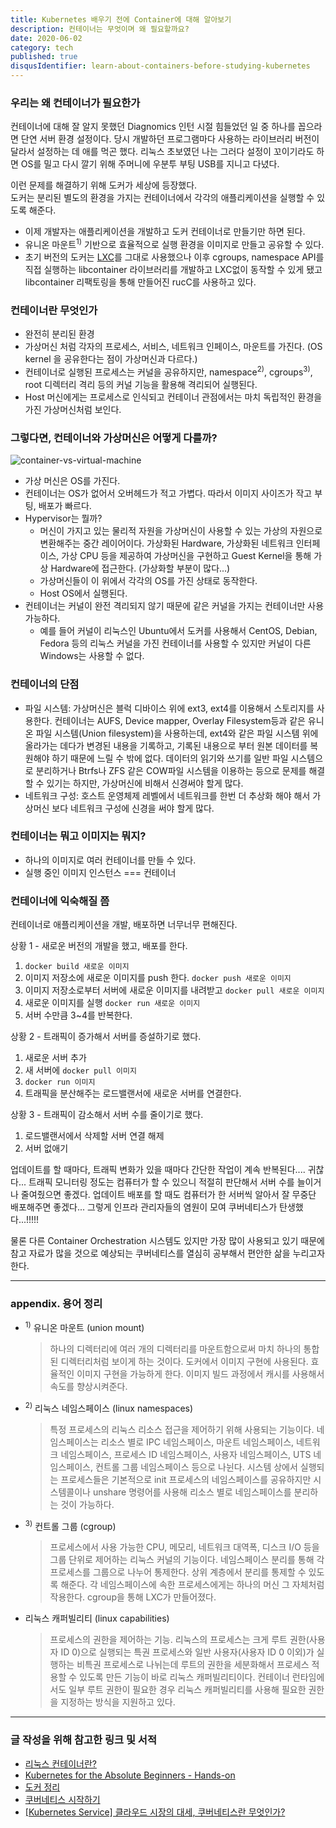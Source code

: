 ```yaml
---
title: Kubernetes 배우기 전에 Container에 대해 알아보기
description: 컨테이너는 무엇이며 왜 필요할까요?
date: 2020-06-02
category: tech
published: true
disqusIdentifier: learn-about-containers-before-studying-kubernetes
---
```


### 우리는 왜 컨테이너가 필요한가

컨테이너에 대해 잘 알지 못했던 Diagnomics 인턴 시절 힘들었던 일 중 하나를 꼽으라면 단연 서버 환경 설정이다. 당시 개발하던 프로그램마다 사용하는 라이브러리 버전이 달라서 설정하는 데 애를 먹곤 했다. 리눅스 초보였던 나는 그러다 설정이 꼬이기라도 하면 OS를 밀고 다시 깔기 위해 주머니에 우분투 부팅 USB를 지니고 다녔다.

이런 문제를 해결하기 위해 도커가 세상에 등장했다.  
도커는 분리된 별도의 환경을 가지는 컨테이너에서 각각의 애플리케이션을 실행할 수 있도록 해준다.

- 이제 개발자는 애플리케이션을 개발하고 도커 컨테이너로 만들기만 하면 된다.
- 유니온 마운트<sup>1)</sup> 기반으로 효율적으로 실행 환경을 이미지로 만들고 공유할 수 있다.
- 초기 버전의 도커는 [LXC](https://linuxcontainers.org/)를 그대로 사용했으나 이후 cgroups, namespace API를 직접 실행하는 libcontainer 라이브러리를 개발하고 LXC없이 동작할 수 있게 됐고 libcontainer 리팩토링을 통해 만들어진 rucC를 사용하고 있다.

### 컨테이너란 무엇인가

- 완전히 분리된 환경
- 가상머신 처럼 각자의 프로세스, 서비스, 네트워크 인페이스, 마운트를 가진다. (OS kernel 을 공유한다는 점이 가상머신과 다르다.)
- 컨테이너로 실행된 프로세스는 커널을 공유하지만, namespace<sup>2)</sup>, cgroups<sup>3)</sup>, root 디렉터리 격리 등의 커널 기능을 활용해 격리되어 실행된다.
- Host 머신에게는 프로세스로 인식되고 컨테이너 관점에서는 마치 독립적인 환경을 가진 가상머신처럼 보인다.

### 그렇다면, 컨테이너와 가상머신은 어떻게 다를까?

![container-vs-virtual-machine](/images/Kubernetes-배우기-전에-Container에-대해-알아보기/1.png)

- 가상 머신은 OS를 가진다.
- 컨테이너는 OS가 없어서 오버헤드가 적고 가볍다. 따라서 이미지 사이즈가 작고 부팅, 배포가 빠르다.
- Hypervisor는 뭘까?
  - 머신이 가지고 있는 물리적 자원을 가상머신이 사용할 수 있는 가상의 자원으로 변환해주는 중간 레이어이다. 가상화된 Hardware, 가상화된 네트워크 인터페이스, 가상 CPU 등을 제공하여 가상머신을 구현하고 Guest Kernel을 통해 가상 Hardware에 접근한다. (가상화할 부분이 많다...)
  - 가상머신들이 이 위에서 각각의 OS를 가진 상태로 동작한다.
  - Host OS에서 실행된다.
- 컨테이너는 커널이 완전 격리되지 않기 때문에 같은 커널을 가지는 컨테이너만 사용 가능하다.
  - 예를 들어 커널이 리눅스인 Ubuntu에서 도커를 사용해서 CentOS, Debian, Fedora 등의 리눅스 커널을 가진 컨테이너를 사용할 수 있지만 커널이 다른 Windows는 사용할 수 없다.

### 컨테이너의 단점

- 파일 시스템: 가상머신은 블럭 디바이스 위에 ext3, ext4를 이용해서 스토리지를 사용한다. 컨테이너는 AUFS, Device mapper, Overlay Filesystem등과 같은 유니온 파일 시스템(Union filesystem)을 사용하는데, ext4와 같은 파일 시스템 위에 올라가는 데다가 변경된 내용을 기록하고, 기록된 내용으로 부터 원본 데이터를 복원해야 하기 때문에 느릴 수 밖에 없다. 데이터의 읽기와 쓰기를 일반 파일 시스템으로 분리하거나 Btrfs나 ZFS 같은 COW파일 시스템을 이용하는 등으로 문제를 해결 할 수 있기는 하지만, 가상머신에 비해서 신경써야 할게 많다.
- 네트워크 구성: 호스트 운영체제 레벨에서 네트워크를 한번 더 추상화 해야 해서 가상머신 보다 네트워크 구성에 신경을 써야 할게 많다.

### 컨테이너는 뭐고 이미지는 뭐지?

- 하나의 이미지로 여러 컨테이너를 만들 수 있다.
- 실행 중인 이미지 인스턴스 === 컨테이너

### 컨테이너에 익숙해질 쯤

컨테이너로 애플리케이션을 개발, 배포하면 너무너무 편해진다.

상황 1 - 새로운 버전의 개발을 했고, 배포를 한다.

1. `docker build 새로운 이미지`
2. 이미지 저장소에 새로운 이미지를 push 한다. `docker push 새로운 이미지`
3. 이미지 저장소로부터 서버에 새로운 이미지를 내려받고 `docker pull 새로운 이미지`
4. 새로운 이미지를 실행 `docker run 새로운 이미지`
5. 서버 수만큼 3~4를 반복한다.

상황 2 - 트래픽이 증가해서 서버를 증설하기로 했다.

1. 새로운 서버 추가
2. 새 서버에 `docker pull 이미지`
3. `docker run 이미지`
4. 트래픽을 분산해주는 로드밸랜서에 새로운 서버를 연결한다.

상황 3 - 트래픽이 감소해서 서버 수를 줄이기로 했다.

1. 로드밸랜서에서 삭제할 서버 연결 해제
2. 서버 없애기

업데이트를 할 때마다, 트래픽 변화가 있을 때마다 간단한 작업이 계속 반복된다.... 귀찮다... 트래픽 모니터링 정도는 컴퓨터가 할 수 있으니 적절히 판단해서 서버 수를 늘이거나 줄여줬으면 좋겠다. 업데이트 배포를 할 때도 컴퓨터가 한 서버씩 알아서 잘 무중단 배포해주면 좋겠다... 그렇게 인프라 관리자들의 염원이 모여 쿠버네티스가 탄생했다...!!!!!

물론 다른 Container Orchestration 시스템도 있지만 가장 많이 사용되고 있기 때문에 참고 자료가 많을 것으로 예상되는 쿠버네티스를 열심히 공부해서 편안한 삶을 누리고자 한다.

---

### appendix. 용어 정리

- <sup>1)</sup> 유니온 마운트 (union mount)
  > 하나의 디렉터리에 여러 개의 디렉터리를 마운트함으로써 마치 하나의 통합된 디렉터리처럼 보이게 하는 것이다. 도커에서 이미지 구현에 사용된다. 효율적인 이미지 구현을 가능하게 한다. 이미지 빌드 과정에서 캐시를 사용해서 속도를 향상시켜준다.
- <sup>2)</sup> 리눅스 네임스페이스 (linux namespaces)
  > 특정 프로세스의 리눅스 리소스 접근을 제어하기 위해 사용되는 기능이다. 네임스페이스는 리소스 별로 IPC 네임스페이스, 마운트 네임스페이스, 네트워크 네임스페이스, 프로세스 ID 네임스페이스, 사용자 네임스페이스, UTS 네임스페이스, 컨트롤 그룹 네임스페이스 등으로 나뉜다. 시스템 상에서 실행되는 프로세스들은 기본적으로 init 프로세스의 네임스페이스를 공유하지만 시스템콜이나 unshare 명령어를 사용해 리소스 별로 네임스페이스를 분리하는 것이 가능하다.
- <sup>3)</sup> 컨트롤 그룹 (cgroup)
  > 프로세스에서 사용 가능한 CPU, 메모리, 네트워크 대역폭, 디스크 I/O 등을 그룹 단위로 제어하는 리눅스 커널의 기능이다. 네임스페이스 분리를 통해 각 프로세스를 그룹으로 나누어 통제한다. 상위 계층에서 분리를 통제할 수 있도록 해준다. 각 네임스페이스에 속한 프로세스에게는 하나의 머신 그 자체처럼 작용한다. cgroup을 통해 LXC가 만들어졌다.
- 리눅스 캐퍼빌리티 (linux capabilities)
  > 프로세스의 권한을 제어하는 기능. 리눅스의 프로세스는 크게 루트 권한(사용자 ID 0)으로 실행되는 특권 프로세스와 일반 사용자(사용자 ID 0 이외)가 실행하는 비특권 프로세스로 나뉘는데 루트의 권한을 세분화해서 프로세스 적용할 수 있도록 만든 기능이 바로 리눅스 캐퍼빌리티이다. 컨테이너 런타임에서도 일부 루트 권한이 필요한 경우 리눅스 캐퍼빌리티를 사용해 필요한 권한을 지정하는 방식을 지원하고 있다.

---

### 글 작성을 위해 참고한 링크 및 서적

- [리눅스 컨테이너란?](https://www.44bits.io/ko/keyword/linux-container)
- [Kubernetes for the Absolute Beginners - Hands-on](https://www.udemy.com/course/learn-kubernetes/)
- [도커 정리](https://rokrokss.com/post/2019/10/17/%EB%8F%84%EC%BB%A4-Docker-%EC%A0%95%EB%A6%AC.html)
- [쿠버네티스 시작하기](http://www.yes24.com/Product/Goods/61335395)
- [[Kubernetes Service] 클라우드 시장의 대세, 쿠버네티스란 무엇인가?](https://www.youtube.com/watch?v=JNc11rxLtmE)
